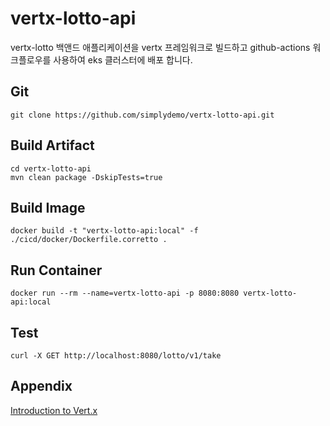 # vertx-lotto-api

vertx-lotto 백앤드 애플리케이션을 vertx 프레임워크로 빌드하고 github-actions 워크플로우를 사용하여 eks 클러스터에 배포 합니다.

## Git

```
git clone https://github.com/simplydemo/vertx-lotto-api.git
```

## Build Artifact

```
cd vertx-lotto-api
mvn clean package -DskipTests=true
```

## Build Image

```
docker build -t "vertx-lotto-api:local" -f ./cicd/docker/Dockerfile.corretto . 
```

## Run Container
```
docker run --rm --name=vertx-lotto-api -p 8080:8080 vertx-lotto-api:local
```

## Test

```
curl -X GET http://localhost:8080/lotto/v1/take
```

## Appendix
[Introduction to Vert.x](https://www.baeldung.com/vertx)
